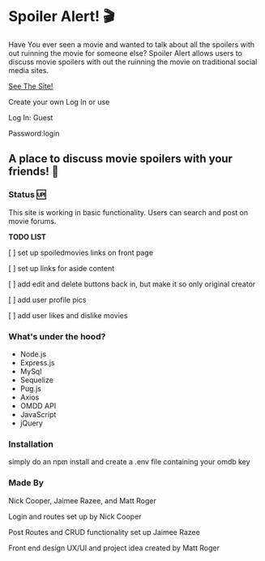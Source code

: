 # Spoiler Alert! :clapper:
Have You ever seen a movie and wanted to talk about all the spoilers with out ruinning the movie for someone else?
Spoiler Alert allows users to discuss movie spoilers with out the ruinning the movie on traditional social media sites.

[See The Site!](https://shrouded-eyrie-44738.herokuapp.com/)

Create your own Log In or use

Log In: Guest

Password:login


## A place to discuss movie spoilers with your friends! :information_desk_person:

### Status :up:
This site is working in basic functionality. Users can search and post on movie forums.

**TODO LIST**

[ ] set up spoiledmovies links on front page

[ ] set up links for aside content

[ ] add edit and delete buttons back in, but make it so only original creator

[ ] add user profile pics

[ ] add user likes and dislike movies

### What's under the hood?

* Node.js
* Express.js 
* MySql
* Sequelize
* Pug.js
* Axios
* OMDD API
* JavaScript
* jQuery

### Installation
simply do an npm install and create a .env file containing your omdb key

### Made By
Nick Cooper, Jaimee Razee, and Matt Roger

Login and routes set up by Nick Cooper

Post Routes and CRUD functionality set up Jaimee Razee

Front end design UX/UI and project idea created by Matt Roger
